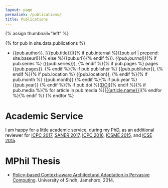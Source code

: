 ```yaml
---
layout: page
permalink: /publications/
title: Publications
---
```


{% assign thumbnail="left" %}

{% for pub in site.data.publications %}
* {{pub.author}}.
[{{pub.title}}]({% if pub.internal %}{{pub.url | prepend: site.baseurl}}{% else %}{{pub.url}}{% endif %}).
*{{pub.journal}}*{% if pub.series %} ({{pub.series}}), {% endif %}{% if pub.pages %} pages {{pub.pages}}. {% endif %}{% if pub.publisher %} {{pub.publisher}}, {% endif %}{% if pub.location %} {{pub.location}}, {% endif %}{% if pub.month %} {{pub.month}} {% endif %}{% if pub.year %} {{pub.year}} {% endif %}{% if pub.doi %}[[DOI]({{pub.doi}})]{% endif %}{% if pub.media %}{% for article in pub.media %}[[{{article.name}}]({{article.url}})]{% endfor %}{% endif %}
{% endfor %}

# Academic Service

I am happy for a little academic service, during my PhD, as an additional reviewer for [ICPC 2017](https://www.computer.org/csdl/proceedings/icpc/2017/0535/00/0535z015.pdf), [SANER 2017](https://www.computer.org/csdl/proceedings/saner/2017/5501/00/07884601.pdf), [ICPC 2016](https://www.computer.org/csdl/proceedings/icpc/2016/1428/00/07503703.pdf), [ICSME 2015](https://www.computer.org/csdl/proceedings/icsme/2015/7532/00/07332445.pdf), and [ICSE 2015](https://www.computer.org/csdl/proceedings/icse/2015/1934/01/1934z037.pdf).

# MPhil Thesis
* [Policy-based Context-aware Architectural Adaptation in Pervasive Computing](../docs/MPhil_thesis.pdf).
University of Sindh, Jamshoro, 2014.